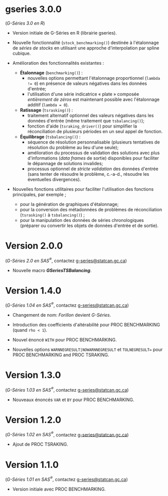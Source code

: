 # gseries 3.0.0

(*G-Séries 3.0 en R*)

* Version initiale de G-Séries en R (librairie gseries).

* Nouvelle fonctionnalité (`stock_benchmarking()`) destinée à l'étalonnage de *séries de stocks* en utilisant une approche d'interpolation par spline cubique.

* Amélioration des fonctionnalités existantes :
  * **Étalonnage** (`benchmarking()`) : 
    * nouvelles options permettant l'étalonnage proportionnel (`lambda != 0`) en présence de valeurs négatives dans les données d'entrée;
    * l'utilisation d'une série indicatrice « plate » composée *entièrement de zéros* est maintenant possible avec l'étalonnage additif (`lambda = 0`).
  * **Ratissage** (`tsrasking()`) :
    * traitement alternatif optionnel des valeurs négatives dans les données d'entrée (même traitement que `tsbalancing()`);
    * fonction d'aide (`tsraking_driver()`) pour simplifier la réconciliation de plusieurs périodes en un seul appel de fonction.
  * **Équilibrage** (`tsbalancing()`) : 
    * séquence de résolution personnalisable (plusieurs tentatives de résolution du problème au lieu d'une seule);
    * amélioration du processus de validation des solutions avec plus d'informations (*data frames* de sortie) disponibles pour faciliter le dépannage de solutions invalides;
    * processus optionnel de *stricte validation* des données d'entrée (sans tenter de résoudre le problème, c.-a-d., résoudre les éventuelles divergences).

* Nouvelles fonctions utilitaires pour faciliter l'utilisation des fonctions principales, par exemple ;
  * pour la génération de graphiques d'étalonnage;
  * pour la conversion des métadonnées de problèmes de réconciliation (`tsrasking()` à `tsbalancing()`) ;
  * pour la manipulation des données de séries chronologiques (préparer ou convertir les objets de données d'entrée et de sortie).


# Version 2.0.0

(*G-Séries 2.0 en SAS<sup>®</sup>*, contactez [g-series@statcan.gc.ca](mailto:g-series@statcan.gc.ca))

* Nouvelle macro ***GSeriesTSBalancing***.


# Version 1.4.0

(*G-Séries 1.04 en SAS<sup>®</sup>*, contactez [g-series@statcan.gc.ca](mailto:g-series@statcan.gc.ca))

* Changement de nom: *Forillon* devient *G-Séries*.

* Introduction des coefficients d'altérabilité pour PROC BENCHMARKING (quand `rho < 1`).

* Nouvel énoncé `WITH` pour PROC BENCHMARKING.

* Nouvelles options `WARNNEGRESULT|NOWARNNEGRESULT` et `TOLNEGRESULT=` pour PROC BENCHMARKING and PROC TSRAKING.


# Version 1.3.0

(*G-Séries 1.03 en SAS<sup>®</sup>*, contactez [g-series@statcan.gc.ca](mailto:g-series@statcan.gc.ca))

* Nouveaux énoncés `VAR` et `BY` pour PROC BENCHMARKING.


# Version 1.2.0

(*G-Séries 1.02 en SAS<sup>®</sup>*, contactez [g-series@statcan.gc.ca](mailto:g-series@statcan.gc.ca))

* Ajout de PROC TSRAKING.


# Version 1.1.0

(*G-Séries 1.01 en SAS<sup>®</sup>*, contactez [g-series@statcan.gc.ca](mailto:g-series@statcan.gc.ca))

* Version initiale avec PROC BENCHMARKING.
